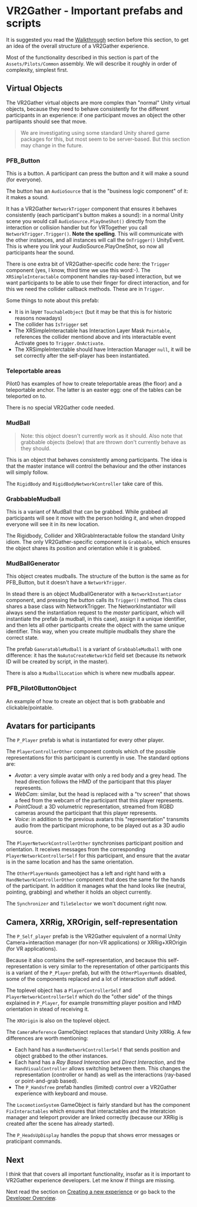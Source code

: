 # VR2Gather - Important prefabs and scripts

It is suggested you read the [Walkthrough](03-walkthrough.md) section before this section, to get an idea of the overall structure of a VR2Gather experience.

Most of the functionality described in this section is part of the `Assets/Pilots/Common` assembly. We will describe it roughly in order of complexity, simplest first.

## Virtual Objects

The VR2Gather virtual objects are more complex than "normal" Unity virtual objects, because they need to behave consistently for the different participants in an experience: if one participant moves an object the other partiipants should see that move.

> We are investigating using some standard Unity shared game packages for this, but most seem to be server-based. But this section may change in the future.

### PFB_Button

This is a button. A participant can press the button and it will make a sound (for everyone).

The button has an `AudioSource` that is the "business logic component" of it: it makes a sound.

It has a VR2Gather  `NetworkTrigger` component that ensures it behaves consistently (each participant's button makes a sound): in a normal Unity scene you would call `AudioSource.PlayOneShot()` directly from the interaction or collision handler but for VRTogether you call `NetworkTrigger.Trigger()`. **Note the spelling**. This will communicate with the other instances, and all instances will call the `OnTrigger()` UnityEvent. This is where you link your AudioSource.PlayOneShot, so now all participants hear the sound.

There is one extra bit of VR2Gather-specific code here: the `Trigger` component (yes, I know, third time we use this word:-). The `XRSimpleInteractable` component handles ray-based interaction, but we want participants to be able to use their finger for direct interaction, and for this we need the collider callback methods. These are in `Trigger`.

Some things to note about this prefab:

- It is in layer `TouchableObject` (but it may be that this is for historic reasons nowadays)
- The collider has `IsTrigger` set
- The XRSimpleInteractable has Interaction Layer Mask `Pointable`, references the collider mentiond above and ints interactable event Activate goes to `Trigger.OnActivate`.
- The XRSimpleInterctable should have Interaction Manager `null`, it will be set correctly after the self-player has been instantiated.

### Teleportable areas

Pilot0 has examples of how to create teleportable areas (the floor) and a teleportable anchor. The latter is an easter egg: one of the tables can be teleported on to.

There is no special VR2Gather code needed.

### MudBall

> Note: this object doesn't currently work as it should.
> Also note that grabbable objects (below) that are thrown don't currently behave as they should.

This is an object that behaves consistently among participants. The idea is that the master instance will control the behaviour and the other instances will simply follow.

The `RigidBody` and `RigidBodyNetworkController` take care of this.

### GrabbableMudball

This is a variant of MudBall that can be grabbed. While grabbed all participants will see it move with the person holding it, and when dropped everyone will see it in its new location.

The Rigidbody, Collider and XRGrabInteractable follow the standard Unity idiom. The only VR2Gather-specific component is `Grabbable`, which ensures the object shares its position and orientation while it is grabbed.

### MudBallGenerator

This object creates mudballs. The structure of the button is the same as for PFB_Button, but it doesn't have a `NetworkTrigger`.

In stead there is an object MudballGenerator with a `NetworkInstantiator` component, and pressing the button calls its `Trigger()` method. This class shares a base class with NetworkTrigger. The NetworkInstantiator will always send the instantiation request to the _master_ participant, which will instantiate the prefab (a mudball, in this case), assign it a unique identifier, and then lets all other participants create the object with the same unique identifier. This way, when you create multiple mudballs they share the correct state.

The prefab `GaneratableMudball` is a variant of `GrabbableMudball` with one difference: it has the `NoAutoCreateNetworkId` field set (because its network ID will be created by script, in the master).

There is also a `MudballLocation` which is where new mudballs appear.

### PFB_Pilot0ButtonObject

An example of how to create an object that is both grabbable and clickable/pointable.

## Avatars for participants

The `P_Player` prefab is what is instantiated for every other player.

The `PlayerControllerOther` component controls which of the possible representations for this participant is currently in use. The standard options are:

- _Avatar_: a very simple avatar with only a red body and a grey head. The head direction follows the HMD of the participant that this player represents.
- _WebCam_: similar, but the head is replaced with a "tv screen" that shows a feed from the webcam of the participant that this player represents.
- _PointCloud_: a 3D volumetric representation, streamed from RGBD cameras around the participant that this player represents.
- _Voice_: in addition to the previous avatars this "representation" transmits audio from the participant microphone, to be played out as a 3D audio source.

The `PlayerNetworkControllerOther` synchronises participant position and orientation. It receives messages from the corresponding `PlayerNetworkControllerSelf` for this participant, and ensure that the avatar is in the same location and has the same orientation.

The `OtherPlayerHands` gameobject has a left and right hand with a `HandNetworkControllerOther` component that does the same for the hands of the participant. In addition it manages what the hand looks like (neutral, pointing, grabbing) and whether it holds an object currently.

The `Synchronizer` and `TileSelector` we won't document right now.

## Camera, XRRig, XROrigin, self-representation

The `P_Self_player` prefab is the VR2Gather equivalent of a normal Unity Camera+interaction manager (for non-VR applications) or XRRig+XROrigin (for VR applications).

Because it also contains the self-representation, and because this self-representation is very similar to the representation of other participants this is a variant of the `P_Player` prefab, but with the `OtherPlayerHands` disabled, some of the components replaced and a lot of interaction stuff added.

The toplevel object has a `PlayerControllerSelf` and `PlayerNetworkControllerSelf` which do the "other side" of the things explained in `P_Player`, for example _transmitting_ player position and HMD orientation in stead of receiving it.

The `XROrigin` is also on the toplevel object.

The `CameraReference` GameObject replaces that standard Unity XRRig. A few differences are worth mentioning:

- Each hand has a `HandNetworkControllerSelf` that sends position and object grabbed to the other instances.
- Each hand has a _Ray Based Interaction_ and _Direct Interaction_, and the `HandVisualController` allows switching between them. This changes the representation (controller or hand) as well as the interactions (ray-based or point-and-grab based).
- The `P_Handsfree` prefab handles (limited) control over a VR2Gather experience with keyboard and mouse.

The `LocomotionSystem` GameObject is fairly standard but has the component `FixInteractables` which ensures that interactables and the interatcion manager and teleport provider are linked correctly (because our XRRig is created after the scene has already started).

The `P_HeadsUpDisplay` handles the popup that shows error messages or praticipant commands.

## Next

I _think_ that that covers all important functionality, insofar as it is important to VR2Gather experience developers. Let me know if things are missing.

Next read the section on [Creating a new experience](10-createnew.md) or go back to the [Developer Overview](01-overview.md).
